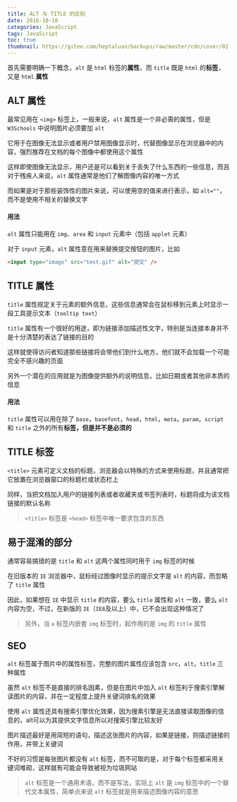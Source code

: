 ```yaml
---
title: ALT 与 TITLE 的区别
date: 2016-10-10
categories: JavaScript
tags: JavaScript
toc: true
thumbnail: https://gitee.com/heptaluan/backups/raw/master/cdn/cover/02.jpg
---
```


首先需要明确一下概念，`alt` 是 `html` 标签的**属性**，而 `title` 既是 `html` 的**标签**，又是 `html` **属性**

<!--more-->

## ALT 属性

最常见用在 `<img>` 标签上，一般来说，`alt` 属性是一个非必需的属性，但是 `W3Schools` 中说明图片必须要加 `alt`

它用于在图像无法显示或者用户禁用图像显示时，代替图像显示在浏览器中的内容，强烈推荐在文档的每个图像中都使用这个属性

这样即使图像无法显示，用户还是可以看到关于丢失了什么东西的一些信息，而且对于残疾人来说，`alt` 属性通常是他们了解图像内容的唯一方式

而如果是对于那些装饰性的图片来说，可以使用空的值来进行表示，如 `alt=""`，而不是使用不相关的替换文字


#### 用法

`alt` 属性只能用在 `img`、`area` 和 `input` 元素中（包括 `applet` 元素）

对于 `input` 元素，`alt` 属性意在用来替换提交按钮的图片，比如

```html
<input type="image" src="test.gif" alt="提交" />
```


## TITLE 属性

`title` 属性规定关于元素的额外信息，这些信息通常会在鼠标移到元素上时显示一段工具提示文本（`tooltip text`）

`title` 属性有一个很好的用途，即为链接添加描述性文字，特别是当连接本身并不是十分清楚的表达了链接的目的

这样就使得访问者知道那些链接将会带他们到什么地方，他们就不会加载一个可能完全不感兴趣的页面

另外一个潜在的应用就是为图像提供额外的说明信息，比如日期或者其他非本质的信息

#### 用法

`title` 属性可以用在除了 `base`，`basefont`，`head`，`html`，`meta`，`param`，`script` 和 `title` 之外的所有**标签，但是并不是必须的**


## TITLE 标签

`<title>` 元素可定义文档的标题，浏览器会以特殊的方式来使用标题，并且通常把它放置在浏览器窗口的标题栏或状态栏上

同样，当把文档加入用户的链接列表或者收藏夹或书签列表时，标题将成为该文档链接的默认名称

> `<title>` 标签是 `<head>` 标签中唯一要求包含的东西


## 易于混淆的部分

通常容易搞错的是 `title` 和 `alt` 这两个属性同时用于 `img` 标签的时候

在旧版本的 `IE` 浏览器中，鼠标经过图像时显示的提示文字是 `alt` 的内容，而忽略了 `title` 属性

因此，如果想在 `IE` 中显示 `title` 的内容，要么 `title` 属性和 `alt` 一致，要么 `alt` 内容为空，不过，在新版的 `IE`（`IE8`及以上）中，已不会出现这种情况了

> 另外，当 `a` 标签内嵌套 `img` 标签时，起作用的是 `img` 的 `title` 属性


## SEO

`alt` 标签属于图片中的属性标签，完整的图片属性应该包含 `src`，`alt`，`title` 三种属性

虽然 `alt` 标签不是直接的排名因素，但是在图片中加入 `alt` 标签利于搜索引擎解读图片的内容，并在一定程度上提升关键词排名的效果

使用 `alt` 属性还具有搜索引擎优化效果，因为搜素引擎是无法直接读取图像的信息的，alt可以为其提供文字信息所以对搜索引擎比较友好

图片描述最好是用简短的语句，描述这张图片的内容，如果是链接，则描述链接的作用，并带上关键词

不好的习惯是每张图片都没有 `alt` 标签，而不可取的是，对于每个标签都采用关键词堆砌，这样就有可能会导致被视为垃圾网站

> `alt` 标签是一个通用术语，而不是写法，实际上 `alt` 是 `img` 标签中的一个替代文本属性，简单点来说 `alt` 标签就是用来描述图像内容的意思
